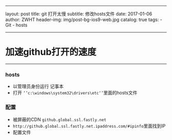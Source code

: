 ﻿
---
layout:     post
title:      git 打开太慢
subtitle:   修改hosts文件
date:       2017-01-06
author:    ZWHT
header-img: img/post-bg-ios9-web.jpg
catalog: true
tags:
    - Git
    - hosts
    
---
# 加速github打开的速度





-------------------



###  hosts
 - 以管理员身份运行 记事本
 - 打开 `‘’c:\windows\system32\drivers\etc‘’`里面的hosts文件
 
### 配置
  - 被屏蔽的CDN   <code>github.global.ssl.fastly.net</code>
  - `http://github.global.ssl.fastly.net.ipaddress.com/#ipinfo`里面找到IP
  - 配置文件


